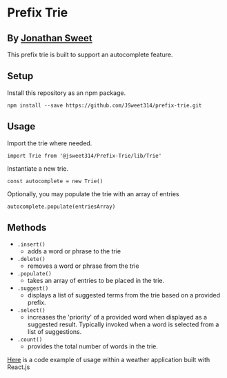 # Prefix Trie
## By [Jonathan Sweet](https://github.com/JSweet314)

This prefix trie is built to support an autocomplete feature.

## Setup
Install this repository as an npm package.

`npm install --save https://github.com/JSweet314/prefix-trie.git`

## Usage

Import the trie where needed.

`import Trie from '@jsweet314/Prefix-Trie/lib/Trie'`

Instantiate a new trie.

`const autocomplete = new Trie()`

Optionally, you may populate the trie with an array of entries

`autocomplete.populate(entriesArray)`

## Methods
* `.insert()`
  * adds a word or phrase to the trie
* `.delete()`
  * removes a word or phrase from the trie
* `.populate()`
  * takes an array of entries to be placed in the trie. 
* `.suggest()`
  * displays a list of suggested terms from the trie based on a provided prefix.
* `.select()`
  * increases the 'priority' of a provided word when displayed as a suggested result. Typically invoked when a word is selected from a list of suggestions.
* `.count()`
  * provides the total number of words in the trie.

[Here](https://github.com/JSweet314/Weatherly/blob/master/lib/Searchbar.js) is a code example of usage within a weather application built with React.js

